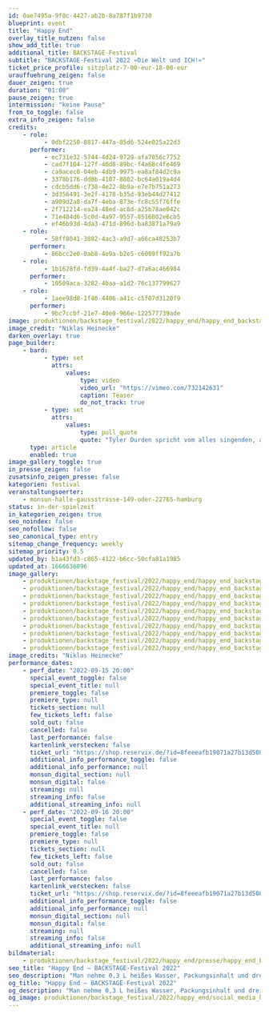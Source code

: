 ```yaml
---
id: 0ae7495a-9f0c-4427-ab2b-8a787f1b9730
blueprint: event
title: "Happy End"
overlay_title_nutzen: false
show_add_title: true
additional_title: BACKSTAGE-Festival
subtitle: "BACKSTAGE-Festival 2022 »Die Welt und ICH!«"
ticket_price_profile: sitzplatz-7-00-eur-18-00-eur
urauffuehrung_zeigen: false
dauer_zeigen: true
duration: "01:00"
pause_zeigen: true
intermission: "keine Pause"
from_to_toggle: false
extra_info_zeigen: false
credits:
    - role:
          - 0dbf2250-8817-447a-85d6-524e025a22d3
      performer:
          - ec731e32-5744-4d24-9729-afa7056c7752
          - cad7f104-127f-46d8-89bc-f4a68c4fe469
          - ca9acec0-04eb-4db9-9975-ea8af84d2c9a
          - 3378b176-dd8b-4107-8802-bc64a019a4d4
          - cdcb5dd6-c738-4e22-8b9a-e7e7b751a273
          - 3d356491-3e2f-4178-b35d-93eb44d27412
          - a909d2a8-da7f-4eba-873e-fc8c55f76ffe
          - 2f712214-ea24-48ed-ac8d-a25b78ae042c
          - 71e484d6-5c0d-4a97-9557-8516802e6cb5
          - ef46b93d-4da3-471d-896d-ba83871a79a9
    - role:
          - 58ff8041-3882-4ac3-a9d7-a66ca48253b7
      performer:
          - 86bcc2e0-0ab8-4e9a-b2e5-c6009ff92a7b
    - role:
          - 1b1628fd-fd39-4a4f-ba27-d7a6ac466984
      performer:
          - 10509aca-3282-4baa-a1d2-76c137799627
    - role:
          - 1aee98d8-1f40-4406-a41c-c5f07d3120f9
      performer:
          - 9bc7ccbf-21e7-40e0-966e-122577739ade
image: produktionen/backstage_festival/2022/happy_end/happy_end_backstage_07_c_niklas_heinecke.jpg
image_credit: "Niklas Heinecke"
darken_overlay: true
page_builder:
    - bard:
          - type: set
            attrs:
                values:
                    type: video
                    video_url: "https://vimeo.com/732142631"
                    caption: Teaser
                    do_not_track: true
          - type: set
            attrs:
                values:
                    type: pull_quote
                    quote: "Tyler Durden spricht vom alles singenden, alles tanzenden Mist des Universums, und gemeint sind wir. Wir, die wir in der Schleife hängen. Wir, die wir du sind. Wir, die darauf warten, mit dem Aufhören anzufangen. Die Schnur des Telefons legt sich um unsere Hälse, und die Zeit zieht. Das Leerzeichen des Telefons im Einklang mit unserem Puls. Verweile doch, du bist so schön! Staub und Sentimentalitäten legen sich nieder, verdunkeln alles Gewesene. Wir sind unfruchtbar wie noch nie zuvor,\_und morgen ist Geburt: Man nehme 0,3 L heißes Wasser, Packungsinhalt und drei Minuten deiner Zeit. Schluck es ordentlich runter, dein Leben. Lass es dir schmecken, auf dass dir nie was besser schmeckte! Wonach riecht für dich der Knall?"
      type: article
      enabled: true
image_gallery_toggle: true
in_presse_zeigen: false
zusatsinfo_zeigen_presse: false
kategorien: festival
veranstaltungsoerter:
    - monsun-halle-gaussstrasse-149-oder-22765-hamburg
status: in-der-spielzeit
in_kategorien_zeigen: true
seo_noindex: false
seo_nofollow: false
seo_canonical_type: entry
sitemap_change_frequency: weekly
sitemap_priority: 0.5
updated_by: b1a43fd3-c865-4122-b6cc-50cfa81a1985
updated_at: 1666636096
image_gallery:
    - produktionen/backstage_festival/2022/happy_end/happy_end_backstage_05_c_niklas_heinecke.jpg
    - produktionen/backstage_festival/2022/happy_end/happy_end_backstage_10_c_niklas_heinecke.jpg
    - produktionen/backstage_festival/2022/happy_end/happy_end_backstage_04_c_niklas_heinecke.jpg
    - produktionen/backstage_festival/2022/happy_end/happy_end_backstage_13_c_niklas_heinecke.jpg
    - produktionen/backstage_festival/2022/happy_end/happy_end_backstage_02_c_niklas_heinecke.jpg
    - produktionen/backstage_festival/2022/happy_end/happy_end_backstage_03_c_niklas_heinecke.jpg
    - produktionen/backstage_festival/2022/happy_end/happy_end_backstage_08_c_niklas_heinecke.jpg
    - produktionen/backstage_festival/2022/happy_end/happy_end_backstage_09_c_niklas_heinecke.jpg
    - produktionen/backstage_festival/2022/happy_end/happy_end_backstage_11_c_niklas_heinecke.jpg
    - produktionen/backstage_festival/2022/happy_end/happy_end_backstage_12_c_niklas_heinecke.jpg
image_credits: "Niklas Heinecke"
performance_dates:
    - perf_date: "2022-09-15 20:00"
      special_event_toggle: false
      special_event_title: null
      premiere_toggle: false
      premiere_type: null
      tickets_section: null
      few_tickets_left: false
      sold_out: false
      cancelled: false
      last_performance: false
      kartenlink_verstecken: false
      ticket_url: "https://shop.reservix.de/?id=8feeeafb19071a27b13d5083379d95183e9ab490f2f135faf80b2fecfc1ba00f2aba7ad8945f4a4292549eb86feddc1b&vID=7337&eventGrpID=413222&eventID=1986156"
      additional_info_performance_toggle: false
      additional_info_performance: null
      monsun_digital_section: null
      monsun_digital: false
      streaming: null
      streaming_info: false
      additional_streaming_info: null
    - perf_date: "2022-09-16 20:00"
      special_event_toggle: false
      special_event_title: null
      premiere_toggle: false
      premiere_type: null
      tickets_section: null
      few_tickets_left: false
      sold_out: false
      cancelled: false
      last_performance: false
      kartenlink_verstecken: false
      ticket_url: "https://shop.reservix.de/?id=8feeeafb19071a27b13d5083379d95183e9ab490f2f135faf80b2fecfc1ba00f2aba7ad8945f4a4292549eb86feddc1b&vID=7337&eventGrpID=413222&eventID=1986157"
      additional_info_performance_toggle: false
      additional_info_performance: null
      monsun_digital_section: null
      monsun_digital: false
      streaming: null
      streaming_info: false
      additional_streaming_info: null
bildmaterial:
    - produktionen/backstage_festival/2022/happy_end/presse/happy_end_backstage_c_niklas_heinecke_monsun.zip
seo_title: "Happy End – BACKSTAGE-Festival 2022"
seo_description: "Man nehme 0,3 L heißes Wasser, Packungsinhalt und drei Minuten deiner Zeit. Schluck es ordentlich runter, dein Leben. Lass es dir schmecken."
og_title: "Happy End – BACKSTAGE-Festival 2022"
og_description: "Man nehme 0,3 L heißes Wasser, Packungsinhalt und drei Minuten deiner Zeit. Schluck es ordentlich runter, dein Leben. Lass es dir schmecken."
og_image: produktionen/backstage_festival/2022/happy_end/social_media_happy_end_backstage_c_niklas_heinecke.jpg
---
```

